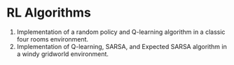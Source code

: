 # RL Algorithms

1) Implementation of a random policy and Q-learning algorithm in a classic four rooms environment.
2) Implementation of Q-learning, SARSA, and Expected SARSA algorithm in a windy gridworld environment.
